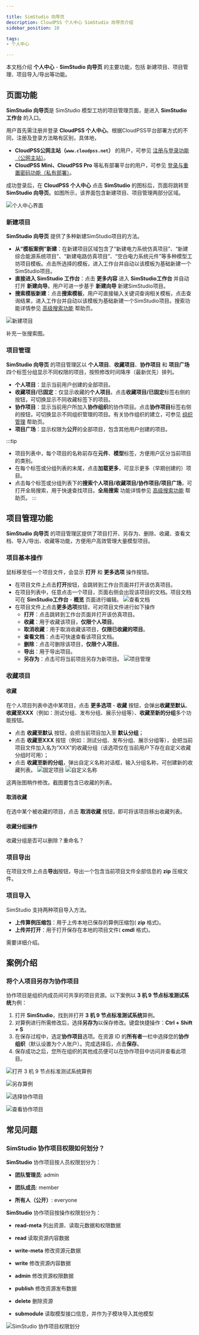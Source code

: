 ```yaml
---

title: SimStudio 向导页
description: CloudPSS 个人中心 SimStudio 向导页介绍
sidebar_position: 10

tags: 
- 个人中心

---
```


本文档介绍 **个人中心** - **SimStudio 向导页** 的主要功能，包括 新建项目、项目管理、项目导入/导出等功能。 

## 页面功能

**SimStudio 向导页**是 SimStudio 模型工坊的项目管理页面，是进入 **SimStudio 工作台** 的入口。

用户首先需注册并登录 **CloudPSS 个人中心**。根据CloudPSS平台部署方式的不同，注册及登录方法略有区别，具体地，

+ **CloudPSS公网主站（`www.cloudpss.net`）** 的用户，可参见 [注册与登录功能（公网主站）](../../login/index.md "注册与登录功能（公网主站）")。
+ **CloudPSS Mini、CloudPSS Pro** 等私有部署平台的用户，可参见 [登录与重置密码功能（私有部署）](../../mini-login/index.md "注册与登录功能（公网主站）")。

成功登录后，在 **CloudPSS 个人中心** 点击 **SimStudio** 的图标后，页面将跳转至**SimStudio 向导页**。如图所示，该界面包含新建项目、项目管理两部分区域。

![个人中心界面](./个人中心界面.png "个人中心界面")

### 新建项目

**SimStudio 向导页** 提供了多种新建SimStudio项目的方法。

+ **从“模板案例”新建**：在新建项目区域包含了“新建电力系统仿真项目”、“新建综合能源系统项目”、“新建电路仿真项目”、“空白电力系统元件”等多种模型工坊项目模板。点击所选择的模板，进入工作台并自动以该模板为基础新建一个SimStudio项目。
+ **直接进入 SimStudio 工作台**：点击 **更多内容** 进入 **SimStudio工作台** 并自动打开 **新建向导**。用户可进一步基于 **新建向导** 新建SimStudio项目。
+ **搜索模板新建**：点击**搜索模板**，用户可直接输入关键词查询相关模板，点击查询结果，进入工作台并自动以该模板为基础新建一个SimStudio项目。搜索功能详情参见 [高级搜索功能](../../others/advanced-search/index.md "高级搜索功能") 帮助页。

![新建项目](./新建项目.png "新建项目")

补充一张搜索图。

### 项目管理

**SimStudio 向导页** 的项目管理区以 **个人项目**、**收藏项目**、**协作项目** 和 **项目广场** 四个标签分组显示不同权限的项目，按照修改时间降序（最新优先）排列。

+ **个人项目**：显示当前用户创建的全部项目。
+ **收藏项目/已固定**：仅显示收藏的**个人项目**。点击**收藏项目/已固定**标签右侧的按钮，可切换显示不同收藏标签下的项目。
+ **协作项目**：显示当前用户所加入**协作组织**的协作项目。点击**协作项目**标签右侧的按钮，可切换显示不同组织管理的项目。有关协作组织的建立，可参见 [组织管理](../../settings/organization/index.md "组织管理") 帮助页。
+ **项目广场**：显示权限为**公开**的全部项目，包含其他用户创建的项目。

:::tip
+ 项目列表中，每个项目的名称前存在**元件**、**模型**标签，方便用户区分当前项目的类别。
+ 在每个标签或分组列表的末尾，点击**加载更多**，可显示更多（早期创建的）项目。
+ 点击每个标签或分组列表下的**搜索个人项目/收藏项目/协作项目/项目广场**，可打开全局搜索，用于快速查找项目。**全局搜索** 功能详情参见 [高级搜索功能](../../others/advanced-search/index.md "高级搜索功能") 帮助页。
:::


## 项目管理功能

**SimStudio 向导页** 的项目管理区提供了项目打开、另存为、删除、收藏、查看文档、导入/导出、收藏等功能，方便用户高效管理大量模型项目。

### 项目基本操作

鼠标移至任一个项目文件，会显示 **打开** 和 **更多选项** 操作按钮。
+ 在项目文件上点击**打开**按钮，会跳转到工作台页面并打开该仿真项目。
+ 在项目列表中，任意点击一个项目，页面右侧会出现该项目的文档。项目文档可在 **SimStudio工作台** - **概览** 页面进行编辑。
![查看文档](./查看文档.png "查看文档")
+ 在项目文件上点击**更多选项**按钮，可对项目文件进行如下操作
    + **打开**：点击跳转到工作台页面并打开该仿真项目。
    + **收藏**：用于收藏该项目，**仅限个人项目**。
    + **取消收藏**：用于取消收藏该项目，**仅限已收藏的项目**。
    + **查看文档**：点击可快速查看该项目文档。
    + **删除**：点击可删除该项目，**仅限个人项目**。
    + **导出**：用于导出项目。
    + **另存为**：点击可将当前项目另存为新项目。
![项目管理](./项目管理.png "项目管理")

### 收藏项目

#### 收藏

在个人项目列表中选中某项目，点击 **更多选项** - **收藏** 按钮，会弹出**收藏至默认**、**收藏至XXX**（例如：测试分组、发布分组、展示分组等）、**收藏至新的分组**多个功能按钮。
+ 点击 **收藏至默认** 按钮，会把当前项目加入至 **默认分组**；
+ 点击 **收藏至XXX** 按钮（例如：测试分组、发布分组、展示分组等），会把当前项目文件加入名为“XXX”的收藏分组（该选项仅在当前用户下存在自定义收藏分组时可用）；
+ 点击 **收藏至新的分组**，弹出自定义名称对话框，输入分组名称，可创建新的收藏列表。
![固定项目](./固定项目.png "固定项目")
![自定义名称](./自定义名称.png "自定义名称")

这两张图稍作修改。截图要包含已收藏的列表。

#### 取消收藏

在选中某个被收藏的项目，点击 **取消收藏** 按钮，即可将该项目移出收藏列表。

#### 收藏分组操作

收藏分组是否可以删除？重命名？

### 项目导出

在项目文件上点击**导出**按钮，导出一个包含当前项目文件全部信息的 **zip** 压缩文件。

### 项目导入

SimStudio 支持两种项目导入方法。
+ **上传算例压缩包**：用于上传本地已保存的算例压缩包( **zip** 格式)。
+ **上传并打开**：用于打开保存在本地的项目文件( **cmdl** 格式)。

需要详细介绍。

## 案例介绍

### 将个人项目另存为协作项目

协作项目是组织内成员间可共享的项目资源。以下案例以 **3 机 9 节点标准测试系统**为例：

1. 打开 **SimStudio**，找到并打开 **3 机 9 节点标准测试系统**算例。
2. 对算例进行所需修改后，选择**另存为**以保存修改。键盘快捷操作：**Ctrl + Shift + S**
3. 在保存过程中，选定**协作项目**选项。在资源 ID 的**所有者**一栏中选择您的**协作组织**（默认设置为个人账户）。完成选择后，点击**保存**。
4. 保存成功之后，您所在组织的其他成员便可以在协作项目中访问并查看此项目。


![打开 3 机 9 节点标准测试系统算例](image.png "打开 3 机 9 节点标准测试系统算例")

![另存算例](image-1.png "另存算例")

![选择协作项目](image-2.png "选择协作项目")

![查看协作项目](image-3.png "查看协作项目")


## 常见问题

### **SimStudio** 协作项目权限如何划分？

**SimStudio** 协作项目按人员权限划分为：

- **团队管理员**: admin

- **团队成员**: member

- **所有人（公开）**: everyone

**SimStudio** 协作项目按操作权限划分为：

+ **read-meta** 列出资源、读取元数据和权限数据

+ **read** 读取资源内容数据
  
+ **write-meta** 修改资源元数据
  
+ **write** 修改资源内容数据
  
+ **admin** 修改资源权限数据
  
+ **publish** 修改资源发布数据
  
+ **delete** 删除资源
  
+ **submodule** 读取模型接口信息，并作为子模块导入其他模型

![SimStudio 协作项目权限划分](image-4.png "SimStudio 协作项目权限划分")
